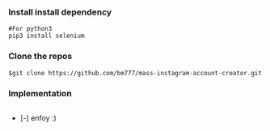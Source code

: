### Install install dependency

```
#For python3 
pip3 install selenium
```


### Clone the repos
```
$git clone https://github.com/bm777/mass-instagram-account-creator.git
```

### Implementation
```

```
 - [-] enfoy :)
